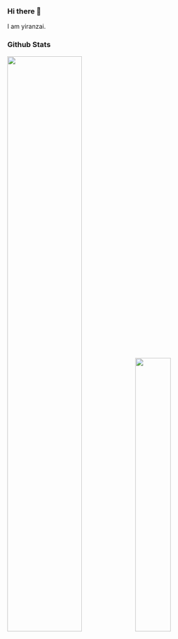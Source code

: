 ### Hi there 👋

I am yiranzai.

### Github Stats

<a href="https://github.com/yiranzai"><img src="https://github-readme-stats.vercel.app/api?username=yiranzai&show_icons=true&layout=compact&count_private=true&hide_title=true&theme=default" style="width: 58%; max-width: 58%; min-width: 58%;"><img src="https://github-readme-stats.vercel.app/api/top-langs/?username=yiranzai&layout=compact&count_private=true&theme=default" style="width: 40%; max-width: 40%; min-width: 40%;"></a>
